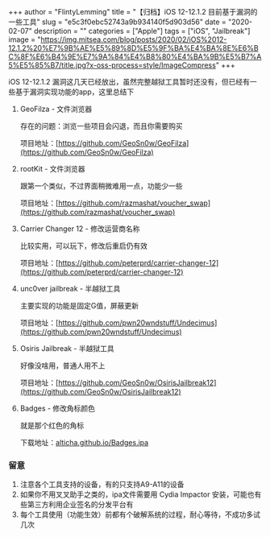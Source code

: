 +++
author = "FlintyLemming"
title = "【归档】iOS 12-12.1.2 目前基于漏洞的一些工具"
slug = "e5c3f0ebc52743a9b934140f5d903d56"
date = "2020-02-07"
description = ""
categories = ["Apple"]
tags = ["iOS", "Jailbreak"]
image = "https://img.mitsea.com/blog/posts/2020/02/iOS%2012-12.1.2%20%E7%9B%AE%E5%89%8D%E5%9F%BA%E4%BA%8E%E6%BC%8F%E6%B4%9E%E7%9A%84%E4%B8%80%E4%BA%9B%E5%B7%A5%E5%85%B7/title.jpg?x-oss-process=style/ImageCompress"
+++

iOS 12-12.1.2 漏洞这几天已经放出，虽然完整越狱工具暂时还没有，但已经有一些基于漏洞实现功能的app，这里总结下

1. GeoFilza - 文件浏览器
    
    存在的问题：浏览一些项目会闪退，而且你需要购买
    
    项目地址：[https://github.com/GeoSn0w/GeoFilza](https://github.com/GeoSn0w/GeoFilza)
    
2. rootKit - 文件浏览器
    
    跟第一个类似，不过界面稍微难用一点，功能少一些
    
    项目地址：[https://github.com/razmashat/voucher_swap](https://github.com/razmashat/voucher_swap)
    
3. Carrier Changer 12 - 修改运营商名称
    
    比较实用，可以玩下，修改后重启仍有效
    
    项目地址：[https://github.com/peterprd/carrier-changer-12](https://github.com/peterprd/carrier-changer-12)
    
4. unc0ver jailbreak - 半越狱工具
    
    主要实现的功能是固定G值，屏蔽更新
    
    项目地址：[https://github.com/pwn20wndstuff/Undecimus](https://github.com/pwn20wndstuff/Undecimus)
    
5. Osiris Jailbreak - 半越狱工具
    
    好像没啥用，普通人用不上
    
    项目地址：[https://github.com/GeoSn0w/OsirisJailbreak12](https://github.com/GeoSn0w/OsirisJailbreak12)
    
6. Badges - 修改角标颜色
    
    就是那个红色的角标
    
    下载地址：[alticha.github.io/Badges.ipa](http://alticha.github.io/Badges.ipa)
    

### 留意

1. 注意各个工具支持的设备，有的只支持A9-A11的设备
2. 如果你不用叉叉助手之类的，ipa文件需要用 Cydia Impactor 安装，可能也有些第三方利用企业签名的分发平台有
3. 每个工具使用（功能生效）前都有个破解系统的过程，耐心等待，不成功多试几次